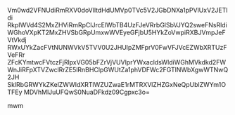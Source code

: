 Vm0wd2VFNUdiRmRXV0doVlltdHdUMVp0TVc5V2JGbDNXa1pPVlUxV2JETldi
RkpIWVd4S2MxZHViRmRpClJrcElWbTB4UzFJeVRrbGlSbVJYQ2sweFNsRldi
WGhoVXpKT2MxZHVSbGRpUmxwWVEyeGFjbU5HYkZoVwpiRXBJVmpJeFVtVkdj
RWxUYkZacFVtNUNWVkV5TVV0U2JHUlpZMFprV0FwVFJVcEZWbXRTUzFVeFRr
ZFcKYmtwcFVtczFjRlpxVG05bFZrVjVUVlprYWxacldsWldiWGhMVkdkd2FW
WnJiRFpXTVZwclRrZE5lRnBHClpGWUtZa1phVDFWc2FGTlNWbXgwWTNwQ2JH
SklRbGRWYkZKelZWWldXRTlWZUZwaE1rMTRXVlZHZGxNeQpUblZWYm1OTFEy
MDVhMlJuUFQwS0NuaDFkdz09Cgpxc3o=

mwm